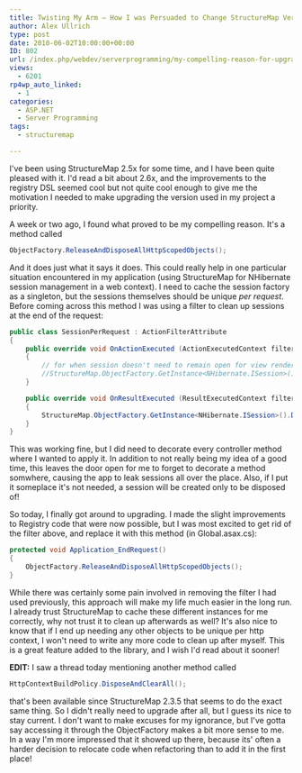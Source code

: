 ```yaml
---
title: Twisting My Arm – How I was Persuaded to Change StructureMap Versions
author: Alex Ullrich
type: post
date: 2010-06-02T10:00:00+00:00
ID: 802
url: /index.php/webdev/serverprogramming/my-compelling-reason-for-upgrading-struc/
views:
  - 6201
rp4wp_auto_linked:
  - 1
categories:
  - ASP.NET
  - Server Programming
tags:
  - structuremap

---
```

I've been using StructureMap 2.5x for some time, and I have been quite pleased with it. I'd read a bit about 2.6x, and the improvements to the registry DSL seemed cool but not quite cool enough to give me the motivation I needed to make upgrading the version used in my project a priority.

A week or two ago, I found what proved to be my compelling reason. It's a method called

```csharp
ObjectFactory.ReleaseAndDisposeAllHttpScopedObjects();
```

And it does just what it says it does. This could really help in one particular situation encountered in my application (using StructureMap for NHibernate session management in a web context). I need to cache the session factory as a singleton, but the sessions themselves should be unique _per request_. Before coming across this method I was using a filter to clean up sessions at the end of the request:

```csharp
public class SessionPerRequest : ActionFilterAttribute
{
	public override void OnActionExecuted (ActionExecutedContext filterContext)
	{
		// for when session doesn't need to remain open for view rendering
		//StructureMap.ObjectFactory.GetInstance<NHibernate.ISession>().Dispose();
	}

	public override void OnResultExecuted (ResultExecutedContext filterContext)
	{
		StructureMap.ObjectFactory.GetInstance<NHibernate.ISession>().Dispose();
	}
}
```

This was working fine, but I did need to decorate every controller method where I wanted to apply it. In addition to not really being my idea of a good time, this leaves the door open for me to forget to decorate a method somwhere, causing the app to leak sessions all over the place. Also, if I put it someplace it's not needed, a session will be created only to be disposed of!

So today, I finally got around to upgrading. I made the slight improvements to Registry code that were now possible, but I was most excited to get rid of the filter above, and replace it with this method (in Global.asax.cs):

```csharp
protected void Application_EndRequest()
{
    ObjectFactory.ReleaseAndDisposeAllHttpScopedObjects();
}
```

While there was certainly some pain involved in removing the filter I had used previously, this approach will make my life much easier in the long run. I already trust StructureMap to cache these different instances for me correctly, why not trust it to clean up afterwards as well? It's also nice to know that if I end up needing any other objects to be unique per http context, I won't need to write any more code to clean up after myself. This is a great feature added to the library, and I wish I'd read about it sooner!

**EDIT:** I saw a thread today mentioning another method called 

```csharp
HttpContextBuildPolicy.DisposeAndClearAll();
```
that's been available since StructureMap 2.3.5 that seems to do the exact same thing. So I didn't really need to upgrade after all, but I guess its nice to stay current. I don't want to make excuses for my ignorance, but I've gotta say accessing it through the ObjectFactory makes a bit more sense to me. In a way I'm more impressed that it showed up there, because its' often a harder decision to relocate code when refactoring than to add it in the first place!